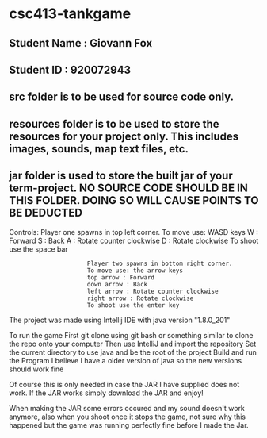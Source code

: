 # csc413-tankgame

## Student Name  : Giovann Fox
## Student ID    : 920072943


## src folder is to be used for source code only.

## resources folder is to be used to store the resources for your project only. This includes images, sounds, map text files, etc.

## jar folder is used to store the built jar of your term-project. NO SOURCE CODE SHOULD BE IN THIS FOLDER. DOING SO WILL CAUSE POINTS TO BE DEDUCTED

Controls:
Player one spawns in top left corner.
                          To move use: WASD keys
                          W : Forward
                          S : Back
                          A : Rotate counter clockwise
                          D : Rotate clockwise
                          To shoot use the space bar
                          
                          Player two spawns in bottom right corner.
                          To move use: the arrow keys
                          top arrow : Forward
                          down arrow : Back
                          left arrow : Rotate counter clockwise
                          right arrow : Rotate clockwise
                          To shoot use the enter key

The project was made using Intellij IDE with java version "1.8.0_201"

To run the game
First git clone using git bash or something similar
to clone the repo onto your computer
Then use IntelliJ and import the repository 
Set the current directory to use java and be the root of the project
Build and run the Program
I believe I have a older version of java
so the new versions should work fine

Of course this is only needed in case the JAR
I have supplied does not work.
If the JAR works simply download the JAR and enjoy!

When making the JAR some errors occured and my sound doesn't work anymore, 
also when you shoot once it stops the game,
not sure why this happened but the game was running perfectly fine before I 
made the Jar.



